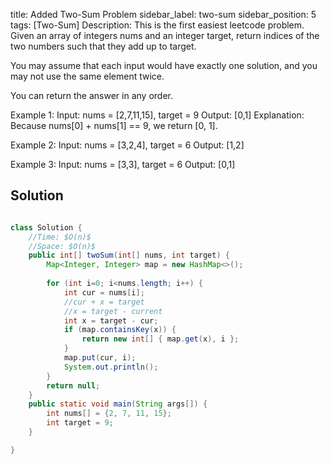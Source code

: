 title: Added Two-Sum Problem 
sidebar_label: two-sum
sidebar_position: 5
tags: [Two-Sum]
Description: This is the first easiest leetcode problem. <br>
Given an array of integers nums and an integer target, return indices of the two numbers such that they add up to target.

You may assume that each input would have exactly one solution, and you may not use the same element twice.

You can return the answer in any order.

Example 1:
Input: nums = [2,7,11,15], target = 9
Output: [0,1]
Explanation: Because nums[0] + nums[1] == 9, we return [0, 1].

Example 2:
Input: nums = [3,2,4], target = 6
Output: [1,2]

Example 3:
Input: nums = [3,3], target = 6
Output: [0,1]

## Solution

```java

class Solution {
    //Time: $O(n)$
    //Space: $O(n)$
    public int[] twoSum(int[] nums, int target) {
        Map<Integer, Integer> map = new HashMap<>();
        
        for (int i=0; i<nums.length; i++) {
            int cur = nums[i];
            //cur + x = target
            //x = target - current
            int x = target - cur;
            if (map.containsKey(x)) {
                return new int[] { map.get(x), i };
            }
            map.put(cur, i);
            System.out.println();
        }
        return null;
    }
    public static void main(String args[]) {
        int nums[] = {2, 7, 11, 15};
        int target = 9;
    }

}
```
